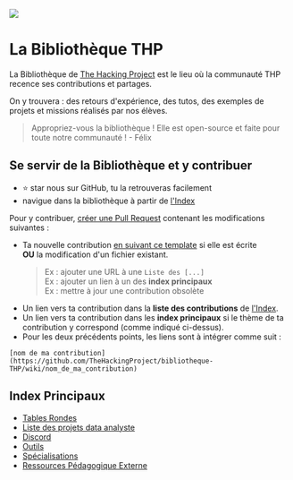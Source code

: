 ![](https://i.imgur.com/tCHyK8G.jpg)

# La Bibliothèque THP
La Bibliothèque de [The Hacking Project](https://www.thehackingproject.org/)  est le lieu où la communauté THP recence ses contributions et partages.

On y trouvera : des retours d'expérience, des tutos, des exemples de projets et missions réalisés par nos élèves.


> Appropriez-vous la bibliothèque ! Elle est open-source et faite pour toute notre communauté !
>                     - Félix
  
  
## Se servir de la Bibliothèque et y contribuer

- ⭐ star nous sur GitHub, tu la retrouveras facilement
- navigue dans la bibliothèque à partir de [l'Index](https://github.com/TheHackingProject/bibliotheque-THP#index)


Pour y contribuer, [créer une Pull Request](https://careerkarma.com/blog/git-pull-request/) contenant les modifications suivantes :

- Ta nouvelle contribution [en suivant ce template](https://github.com/TheHackingProject/bibliotheque-THP/wiki/modele_note) si elle est écrite  
  **OU** la modification d'un fichier existant. 
    > Ex : ajouter une URL à une `Liste des [...]`  
    > Ex : ajouter un lien à un des **index principaux**  
    > Ex : mettre à jour une contribution obsolète  
- Un lien vers ta contribution dans la **liste des contributions** de [l'Index](https://github.com/TheHackingProject/bibliotheque-THP#index). 
- Un lien vers ta contribution dans les **index principaux** si le thème de ta contribution y correspond (comme indiqué ci-dessus).
- Pour les deux précédents points, les liens sont à intégrer comme suit :
```
[nom de ma contribution](https://github.com/TheHackingProject/bibliotheque-THP/wiki/nom_de_ma_contribution)
``` 
  
  
## Index Principaux

- [Tables Rondes](https://github.com/TheHackingProject/bibliotheque-THP/wiki/sommaire_tables_rondes)
- [Liste des projets data analyste](https://github.com/TheHackingProject/bibliotheque-THP/wiki/liste_projets_data_analyse)
- [Discord](https://github.com/TheHackingProject/bibliotheque-THP/wiki/sommaire_discord)
- [Outils](https://github.com/TheHackingProject/bibliotheque-THP/wiki/sommaire_outils)
- [Spécialisations](https://github.com/TheHackingProject/bibliotheque-THP/wiki/liste_spécialisations)
- [Ressources Pédagogique Externe](https://github.com/TheHackingProject/bibliotheque-THP/wiki/ressources_pedagogique_externe)

